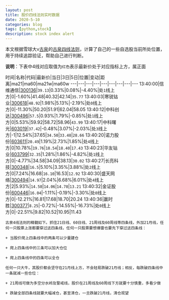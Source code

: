 ```yaml
---
layout: post
title: 股价四线法则实时数据
date: 2020-5-10
categories: blog
tags: [python,stock]
description: stock index alert
---
```



本文根据雪球大v[古泉](https://xueqiu.com/u/7148646888)的[古泉四线法则](https://xueqiu.com/7148646888/130498192)，计算了自己的一些自选股当前所处位置，用于持续追踪验证，帮助自己进行判断。

**说明**：下表中4线对应取值为`红色`表示最新价处于对应指标上方，属正面

时间|名称|代码|最新价|当日|3日|5日|位置|变动|距离|ma21|ma60|ma21w|ma60w
---|---|---|---|---|---|---|---|---
13:40:00|信维通信|[300136](https://xueqiu.com/S/SZ300136)|`39.13`|0.33%|0.08%|-4.40%|处`1`线上方|0|-1.60%|41.48|40.32|42.14|`35.77`
13:40:03|寒锐钴业|[300618](https://xueqiu.com/S/SZ300618)|`48.92`|1.98%|5.13%|-2.19%|处`0`线上方|0|-11.30%|50.20|51.91|62.04|58.05
13:40:12|中科创达|[300496](https://xueqiu.com/S/SZ300496)|`57.5`|0.93%|1.79%|-0.85%|处`1`线上方|0|5.53%|59.92|58.72|58.96|`43.99`
13:40:17|中科曙光|[603019](https://xueqiu.com/S/SH603019)|`37.42`|-0.48%|3.07%|-2.03%|处`3`线上方|-1|12.54%|37.65|`34.50`|`33.48`|`28.66`
13:40:20|诺力股份|[603611](https://xueqiu.com/S/SH603611)|`20.49`|1.19%|2.73%|1.85%|处`4`线上方|0|10.78%|`19.76`|`18.54`|`18.40`|`17.43`
13:40:23|华友钴业|[603799](https://xueqiu.com/S/SH603799)|`32.35`|1.28%|1.86%|-4.82%|处`1`线上方|0|-4.77%|34.58|34.09|38.13|`30.02`
13:40:27|长亮科技|[300348](https://xueqiu.com/S/SZ300348)|`16.5`|5.10%|3.35%|3.88%|处`2`线上方|0|7.24%|16.68|`16.10`|16.53|`12.92`
13:40:30|盛天网络|[300494](https://xueqiu.com/S/SZ300494)|`14.97`|2.04%|6.68%|6.01%|处`4`线上方|2|5.93%|`14.58`|`14.06`|`14.78`|`13.21`
13:40:32|金证股份|[600446](https://xueqiu.com/S/SH600446)|`16.04`|-1.11%|-0.19%|-3.30%|处`0`线上方|0|-12.21%|16.81|17.68|18.70|20.24
13:40:36|赢时胜|[300377](https://xueqiu.com/S/SZ300377)|`8.25`|-0.72%|-14.55%|-16.73%|处`0`线上方|0|-22.51%|9.82|10.52|10.95|11.43

```
古泉4线法则的精髓如下。抓住21日线、60日线、21周线及60周线等四条线，外加21月线，任何一只股票上涨都要穿过这四条线，任何一只股票要想爆雷也要先下穿过这四条线：

+ 当股价爬上四条线中的两条可以少量建仓

+ 爬上四条线中的三条可以加大仓位

+ 爬上四条线中的四条可以全仓

任何一只大牛，其股价都会坚守在21月线上方，不会轻易跌破21月线；相反，每跌破四条线中一条就减一些仓位：

+ 21周线可做为多空分水岭及警戒线，股价在21周线及60周线下方就要十分慎重，多看少做

+ 跌破全部四条线就要大幅减仓，甚至清仓，一旦跌破21月线，清仓观望
```